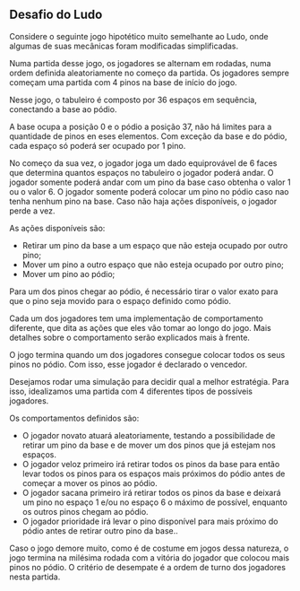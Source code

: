 ## Desafio do Ludo

Considere o seguinte jogo hipotético muito semelhante ao Ludo, onde algumas de suas mecânicas foram modificadas simplificadas.

Numa partida desse jogo, os jogadores se alternam em rodadas, numa ordem definida aleatoriamente no começo da partida. Os jogadores sempre começam uma partida com 4 pinos na base de início do jogo.

Nesse jogo, o tabuleiro é composto por 36 espaços em sequência, conectando a base ao pódio. 

A base ocupa a posição 0 e o pódio a posição 37, não há limites para a quantidade de pinos en eses elementos. Com exceção da base e do pódio, cada espaço só poderá ser ocupado por 1 pino. 

No começo da sua vez, o jogador joga um dado equiprovável de 6 faces que determina quantos espaços no tabuleiro o jogador poderá andar. O jogador somente poderá andar com um pino da base caso obtenha o valor 1 ou o valor 6. O jogador somente poderá colocar um pino no pódio caso nao tenha nenhum pino na base. Caso não haja ações disponíveis, o jogador perde a vez. 

As ações disponíveis são:
- Retirar um pino da base a um espaço que não esteja ocupado por outro pino;
- Mover um pino a outro espaço que não esteja ocupado por outro pino;
- Mover um pino ao pódio;

Para um dos pinos chegar ao pódio, é necessário tirar o valor exato para que o pino seja movido para o espaço definido como pódio.

Cada um dos jogadores tem uma implementação de comportamento diferente, que dita as ações que eles vão tomar ao longo do jogo. Mais detalhes sobre o comportamento serão explicados mais à frente.

O jogo termina quando um dos jogadores consegue colocar todos os seus pinos no pódio. Com isso, esse jogador é declarado o vencedor.

Desejamos rodar uma simulação para decidir qual a melhor estratégia. Para isso, idealizamos uma partida com 4 diferentes tipos de possíveis jogadores.

Os comportamentos definidos são:
- O jogador novato atuará aleatoriamente, testando a possibilidade de retirar um pino da base e de mover um dos pinos que já estejam nos espaços.
- O jogador veloz primeiro irá retirar todos os pinos da base para então levar todos os pinos para os espaços mais próximos do pódio antes de começar a mover os pinos ao pódio.
- O jogador sacana primeiro irá retirar todos os pinos da base e deixará um pino no espaço 1 e/ou no espaço 6 o máximo de possível, enquanto os outros pinos chegam ao pódio.
- O jogador prioridade irá levar o pino disponível para mais próximo do pódio antes de retirar outro pino da base..

Caso o jogo demore muito, como é de costume em jogos dessa natureza, o jogo termina na milésima rodada com a vitória do jogador que colocou mais pinos no pódio. O critério de desempate é a ordem de turno dos jogadores nesta partida.
